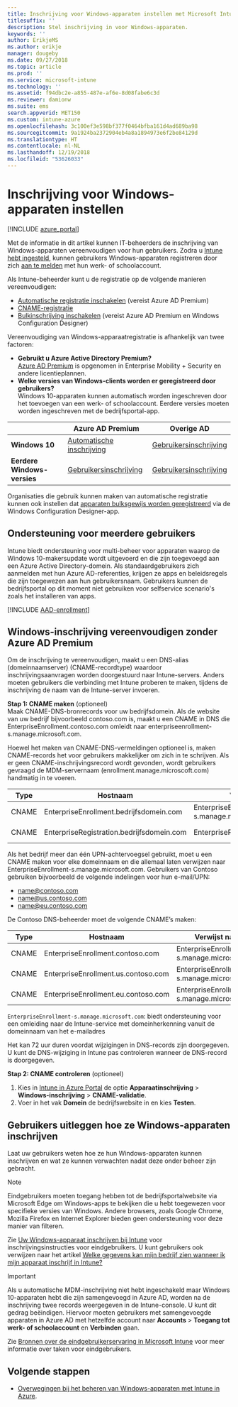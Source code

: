 ```yaml
---
title: Inschrijving voor Windows-apparaten instellen met Microsoft Intune
titlesuffix: ''
description: Stel inschrijving in voor Windows-apparaten.
keywords: ''
author: ErikjeMS
ms.author: erikje
manager: dougeby
ms.date: 09/27/2018
ms.topic: article
ms.prod: ''
ms.service: microsoft-intune
ms.technology: ''
ms.assetid: f94dbc2e-a855-487e-af6e-8d08fabe6c3d
ms.reviewer: damionw
ms.suite: ems
search.appverid: MET150
ms.custom: intune-azure
ms.openlocfilehash: 3c100ef3e598bf377f0464bfba161d4ad689ba98
ms.sourcegitcommit: 9a1924ba2372904eb4a8a1894973e6f2be84129d
ms.translationtype: HT
ms.contentlocale: nl-NL
ms.lasthandoff: 12/19/2018
ms.locfileid: "53626033"
---
```

# <a name="set-up-enrollment-for-windows-devices"></a>Inschrijving voor Windows-apparaten instellen

[!INCLUDE [azure_portal](./includes/azure_portal.md)]

Met de informatie in dit artikel kunnen IT-beheerders de inschrijving van Windows-apparaten vereenvoudigen voor hun gebruikers. Zodra u [Intune hebt ingesteld](setup-steps.md), kunnen gebruikers Windows-apparaten registreren door zich [aan te melden](https://docs.microsoft.com/intune-user-help/enroll-your-device-in-intune-windows) met hun werk- of schoolaccount.  

Als Intune-beheerder kunt u de registratie op de volgende manieren vereenvoudigen:
- [Automatische registratie inschakelen](#enable-windows-10-automatic-enrollment) (vereist Azure AD Premium)
- [CNAME-registratie](#simplify-windows-enrollment-without-azure-ad-premium)
- [Bulkinschrijving inschakelen](windows-bulk-enroll.md) (vereist Azure AD Premium en Windows Configuration Designer)

Vereenvoudiging van Windows-apparaatregistratie is afhankelijk van twee factoren:

- **Gebruikt u Azure Active Directory Premium?** <br>[Azure AD Premium](https://docs.microsoft.com/azure/active-directory/active-directory-get-started-premium) is opgenomen in Enterprise Mobility + Security en andere licentieplannen.
- **Welke versies van Windows-clients worden er geregistreerd door gebruikers?** <br>Windows 10-apparaten kunnen automatisch worden ingeschreven door het toevoegen van een werk- of schoolaccount. Eerdere versies moeten worden ingeschreven met de bedrijfsportal-app.

||**Azure AD Premium**|**Overige AD**|
|----------|---------------|---------------|  
|**Windows 10**|[Automatische inschrijving](#enable-windows-10-automatic-enrollment) |[Gebruikersinschrijving](#enable-windows-enrollment-without-azure-ad-premium)|
|**Eerdere Windows-versies**|[Gebruikersinschrijving](#enable-windows-enrollment-without-azure-ad-premium)|[Gebruikersinschrijving](#enable-windows-enrollment-without-azure-ad-premium)|

Organisaties die gebruik kunnen maken van automatische registratie kunnen ook instellen dat [apparaten bulksgewijs worden geregistreerd](windows-bulk-enroll.md) via de Windows Configuration Designer-app.

## <a name="multi-user-support"></a>Ondersteuning voor meerdere gebruikers

Intune biedt ondersteuning voor multi-beheer voor apparaten waarop de Windows 10-makersupdate wordt uitgevoerd en die zijn toegevoegd aan een Azure Active Directory-domein. Als standaardgebruikers zich aanmelden met hun Azure AD-referenties, krijgen ze apps en beleidsregels die zijn toegewezen aan hun gebruikersnaam. Gebruikers kunnen de bedrijfsportal op dit moment niet gebruiken voor selfservice scenario's zoals het installeren van apps.

[!INCLUDE [AAD-enrollment](./includes/win10-automatic-enrollment-aad.md)]

## <a name="simplify-windows-enrollment-without-azure-ad-premium"></a>Windows-inschrijving vereenvoudigen zonder Azure AD Premium
Om de inschrijving te vereenvoudigen, maakt u een DNS-alias (domeinnaamserver) (CNAME-recordtype) waardoor inschrijvingsaanvragen worden doorgestuurd naar Intune-servers. Anders moeten gebruikers die verbinding met Intune proberen te maken, tijdens de inschrijving de naam van de Intune-server invoeren.

**Stap 1: CNAME maken** (optioneel)<br>
Maak CNAME-DNS-bronrecords voor uw bedrijfsdomein. Als de website van uw bedrijf bijvoorbeeld contoso.com is, maakt u een CNAME in DNS die EnterpriseEnrollment.contoso.com omleidt naar enterpriseenrollment-s.manage.microsoft.com.

Hoewel het maken van CNAME-DNS-vermeldingen optioneel is, maken CNAME-records het voor gebruikers makkelijker om zich in te schrijven. Als er geen CNAME-inschrijvingsrecord wordt gevonden, wordt gebruikers gevraagd de MDM-servernaam (enrollment.manage.microscoft.com) handmatig in te voeren.

|Type|Hostnaam|Verwijst naar|TTL|
|----------|---------------|---------------|---|
|CNAME|EnterpriseEnrollment.bedrijfsdomein.com|EnterpriseEnrollment-s.manage.microsoft.com| 1 uur|
|CNAME|EnterpriseRegistration.bedrijfsdomein.com|EnterpriseRegistration.windows.net|1 uur|

Als het bedrijf meer dan één UPN-achtervoegsel gebruikt, moet u een CNAME maken voor elke domeinnaam en die allemaal laten verwijzen naar EnterpriseEnrollment-s.manage.microsoft.com. Gebruikers van Contoso gebruiken bijvoorbeeld de volgende indelingen voor hun e-mail/UPN:

- name@contoso.com
- name@us.contoso.com
- name@eu.contoso.com

De Contoso DNS-beheerder moet de volgende CNAME’s maken:

|Type|Hostnaam|Verwijst naar|TTL|  
|----------|---------------|---------------|---|
|CNAME|EnterpriseEnrollment.contoso.com|EnterpriseEnrollment-s.manage.microsoft.com|1 uur|
|CNAME|EnterpriseEnrollment.us.contoso.com|EnterpriseEnrollment-s.manage.microsoft.com|1 uur|
|CNAME|EnterpriseEnrollment.eu.contoso.com|EnterpriseEnrollment-s.manage.microsoft.com| 1 uur|

`EnterpriseEnrollment-s.manage.microsoft.com`: biedt ondersteuning voor een omleiding naar de Intune-service met domeinherkenning vanuit de domeinnaam van het e-mailadres

Het kan 72 uur duren voordat wijzigingen in DNS-records zijn doorgegeven. U kunt de DNS-wijziging in Intune pas controleren wanneer de DNS-record is doorgegeven.

**Stap 2: CNAME controleren** (optioneel)<br>
1. Kies in [Intune in Azure Portal](https://aka.ms/intuneportal) de optie **Apparaatinschrijving** > **Windows-inschrijving** > **CNAME-validatie**.
2. Voer in het vak **Domein** de bedrijfswebsite in en kies **Testen**.

## <a name="tell-users-how-to-enroll-windows-devices"></a>Gebruikers uitleggen hoe ze Windows-apparaten inschrijven
Laat uw gebruikers weten hoe ze hun Windows-apparaten kunnen inschrijven en wat ze kunnen verwachten nadat deze onder beheer zijn gebracht.

> [!NOTE]
> Eindgebruikers moeten toegang hebben tot de bedrijfsportalwebsite via Microsoft Edge om Windows-apps te bekijken die u hebt toegewezen voor specifieke versies van Windows. Andere browsers, zoals Google Chrome, Mozilla Firefox en Internet Explorer bieden geen ondersteuning voor deze manier van filteren.

Zie [Uw Windows-apparaat inschrijven bij Intune](https://docs.microsoft.com/intune-user-help/enroll-your-device-in-intune-windows) voor inschrijvingsinstructies voor eindgebruikers. U kunt gebruikers ook verwijzen naar het artikel [Welke gegevens kan mijn bedrijf zien wanneer ik mijn apparaat inschrijf in Intune?](https://docs.microsoft.com/intune-user-help/what-can-your-it-administrator-see-when-you-enroll-your-device-in-intune-windows)

>[!IMPORTANT]
> Als u automatische MDM-inschrijving niet hebt ingeschakeld maar Windows 10-apparaten hebt die zijn samengevoegd in Azure AD, worden na de inschrijving twee records weergegeven in de Intune-console. U kunt dit gedrag beëindigen. Hiervoor moeten gebruikers met samengevoegde apparaten in Azure AD met hetzelfde account naar **Accounts** > **Toegang tot werk- of schoolaccount** en **Verbinden** gaan. 

Zie [Bronnen over de eindgebruikerservaring in Microsoft Intune](end-user-educate.md) voor meer informatie over taken voor eindgebruikers.

## <a name="next-steps"></a>Volgende stappen

- [Overwegingen bij het beheren van Windows-apparaten met Intune in Azure](intune-legacy-pc-client.md).
